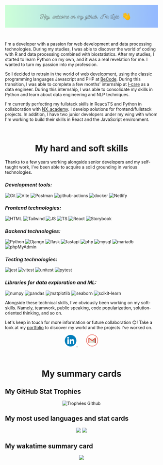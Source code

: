 <p align="center">
  <img src="img/banner.png" alt="Bannière github" align="center"/>
</p>

<br>

I'm a developer with a passion for web development and data processing technologies.
During my studies, I was able to discover the world of coding with R and data processing combined with biostatistics. After my studies, I started to learn Python on my own, and it was a real revelation for me. I wanted to turn my passion into my profession. 

So I decided to retrain in the world of web development, using the classic programming languages Javascript and PHP  at [BeCode](https://becode.org/fr/apprendre/developpeur-web-junior/). During this transition, I was able to complete a few months' internship at [I-care](https://www.icareweb.com/fr/) as a data engineer. During this internship, I was able to consolidate my skills in Python and learn about data engineering and NLP techniques. 

I'm currently perfecting my fullstack skills in React/TS and Python in collaboration with [NX_academy](https://www.linkedin.com/company/nx-academy-france/). I develop solutions for frontend/fullstack projects. In addition, I have two junior developers under my wing with whom I'm working to build their skills in React and the JavaScript environment. 

<br>

<h1 align="center">My hard and soft skills</h1>


Thanks to a few years working alongside senior developers and my self-taught work, I've been able to acquire a solid grounding in various technologies. 


### _Development tools:_
 
![Git](https://img.shields.io/badge/Git-E34F26?style=for-the-badge&logo=git&logoColor=white) ![Vite](https://img.shields.io/badge/Vite-B73BFE?style=for-the-badge&logo=vite&logoColor=FFD62E) ![Postman](https://img.shields.io/badge/Postman-FF6C37?style=for-the-badge&logo=Postman&logoColor=white) ![github-actions](https://img.shields.io/badge/GitHub_Actions-2088FF?style=for-the-badge&logo=github-actions&logoColor=white) ![docker](https://img.shields.io/badge/Docker-2CA5E0?style=for-the-badge&logo=docker&logoColor=white) ![Netlify](https://img.shields.io/badge/Netlify-00C7B7?style=for-the-badge&logo=netlify&logoColor=white)

### _Frontend technologies:_

![HTML](https://img.shields.io/badge/HTML5-E34F26?style=for-the-badge&logo=html5&logoColor=white) ![Tailwind](https://img.shields.io/badge/Tailwind_CSS-38B2AC?style=for-the-badge&logo=tailwind-css&logoColor=white) ![JS](https://img.shields.io/badge/JavaScript-323330?style=for-the-badge&logo=javascript&logoColor=F7DF1E) ![TS](https://img.shields.io/badge/TypeScript-007ACC?style=for-the-badge&logo=typescript&logoColor=white) ![React](https://img.shields.io/badge/React-20232A?style=for-the-badge&logo=react&logoColor=61DAFB) ![Storybook](https://img.shields.io/badge/storybook-FF4785?style=for-the-badge&logo=storybook&logoColor=white)

### _Backend technologies:_

 ![Python](https://img.shields.io/badge/Python-FFD43B?style=for-the-badge&logo=python&logoColor=blue) ![Django](https://img.shields.io/badge/Django-092E20?style=for-the-badge&logo=django&logoColor=green) ![flask](https://img.shields.io/badge/Flask-000000?style=for-the-badge&logo=flask&logoColor=white) ![fastapi](https://img.shields.io/badge/fastapi-109989?style=for-the-badge&logo=FASTAPI&logoColor=white) ![php](https://img.shields.io/badge/PHP-777BB4?style=for-the-badge&logo=php&logoColor=white) ![mysql](https://img.shields.io/badge/MySQL-00000F?style=for-the-badge&logo=mysql&logoColor=white) ![mariadb](https://img.shields.io/badge/MariaDB-01529E?style=for-the-badge&logo=mariadb&logoColor=white) ![phpMyAdmin](https://img.shields.io/badge/phpmyadmin-606486?style=for-the-badge&logoColor=white)

### _Testing technologies:_

![jest](https://img.shields.io/badge/Jest-C21325?style=for-the-badge&logo=jest&logoColor=white) ![vitest](https://img.shields.io/badge/Vitest-B73BFE?style=for-the-badge&logo=vite&logoColor=FFD62E) ![unitest](https://img.shields.io/badge/Unitest-F37626.svg?&style=for-the-badge&logoColor=white) ![pytest](https://img.shields.io/badge/pytest-F34226.svg?&style=for-the-badge&logoColor=white)


### _Libraries for data exploration and ML:_

![numpy](https://img.shields.io/badge/Numpy-777BB4?style=for-the-badge&logo=numpy&logoColor=white) ![pandas](https://img.shields.io/badge/Pandas-2C2D72?style=for-the-badge&logo=pandas&logoColor=white) ![matplotlib](https://img.shields.io/badge/matplotlib-F37626.svg?&style=for-the-badge&logoColor=white) ![seaborn](https://img.shields.io/badge/seaborn-2088FF?style=for-the-badge&logoColor=white) ![scikit-learn](https://img.shields.io/badge/scikit_learn-F7931E?style=for-the-badge&logo=scikit-learn&logoColor=white)

Alongside these technical skills, I've obviously been working on my soft-skills. Namely, teamwork, public speaking, code popularization, solution-oriented thinking, and so on.

Let's keep in touch for more information or future collaboration 😊! Take a look at my [portfolio](https://calcagno-loic.netlify.app/) to discover my world and the projects I've worked on.

<p align="center">
  <a href="https://www.linkedin.com/in/loic-calcagno/">
    <img alt="LinkedIn" width="38px" src="img/linkedin.png"/>
  </a>&nbsp;&nbsp;&nbsp;&nbsp;&nbsp;&nbsp;
  <a href="mailto:calcagnoloic93@gmail.com">
    <img alt="Mail pro gmail" width="40px" src="img/mail.png"/>
  </a>
</p>


<br>

<h1 align="center">My summary cards</h1>

## My GitHub Stat Trophies

<p align="center">
  <img src="https://github-profile-trophy.vercel.app/?username=CalcagnoLoic&no-bg=true&theme=algolia&row=1&column=7&no-frame=true&margin-w=15" alt="Trophées Github" />
</p>

## My most used languages and stat cards

<p align="center">
  <img src="https://github-readme-stats.vercel.app/api/top-langs/?username=CalcagnoLoic&layout=compact&theme=algolia&langs_count=10&hide_title=true&hide_border=true&include_all_commits=true&count_private=true" /> 
  <img src="https://github-readme-stats.vercel.app/api?username=CalcagnoLoic&theme=algolia&hide_title=true&hide_border=true" /> 
</p>


## My wakatime summary card 

<p align="center">
  <img src="https://github-readme-stats.vercel.app/api/wakatime?username=CalcagnoLoic&hide_title=true&langs_count=7&theme=algolia&hide_border=true">
</p>

